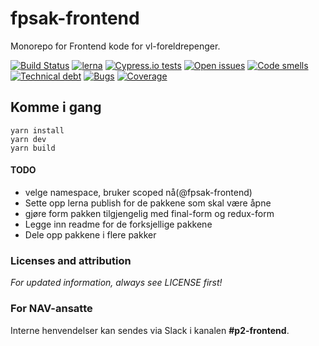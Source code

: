 # fpsak-frontend
Monorepo for Frontend kode for vl-foreldrepenger.

[![Build Status](https://travis-ci.org/navikt/fpsak-frontend.svg?branch=master)](https://travis-ci.org/navikt/fpsak-frontend)
[![lerna](https://img.shields.io/badge/maintained%20with-lerna-cc00ff.svg)](https://lernajs.io/)
[![Cypress.io tests](https://img.shields.io/badge/cypress.io-tests-green.svg?style=flat-square)](https://cypress.io)
[![Open issues](https://sonarcloud.io/api/badges/measure?key=navikt_fpsak-frontend&metric=open_issues)](https://sonarcloud.io/component_measures?id=navikt_fpsak-frontend&metric=open_issues)
[![Code smells](https://sonarcloud.io/api/badges/measure?key=navikt_fpsak-frontend&metric=code_smells)](https://sonarcloud.io/component_measures?id=navikt_fpsak-frontend&metric=code_smells)
[![Technical debt](https://sonarcloud.io/api/badges/measure?key=navikt_fpsak-frontend&metric=sqale_index)](https://sonarcloud.io/component_measures?id=navikt_fpsak-frontend&metric=sqale_index)
[![Bugs](https://sonarcloud.io/api/badges/measure?key=navikt_fpsak-frontend&metric=bugs)](https://sonarcloud.io/component_measures?id=navikt_fpsak-frontend&metric=bugs)
[![Coverage](https://sonarcloud.io/api/badges/measure?key=navikt_fpsak-frontend&metric=coverage)](https://sonarcloud.io/component_measures?id=navikt_fpsak-frontend&metric=coverage)


## Komme i gang
````
yarn install
yarn dev
yarn build
````

#### TODO

* velge namespace, bruker scoped nå(@fpsak-frontend)
* Sette opp lerna publish for de pakkene som skal være åpne
* gjøre form pakken tilgjengelig med final-form og redux-form
* Legge inn readme for de forksjellige pakkene
* Dele opp pakkene i flere pakker

### Licenses and attribution
*For updated information, always see LICENSE first!*

### For NAV-ansatte
Interne henvendelser kan sendes via Slack i kanalen **#p2-frontend**.
